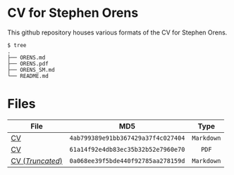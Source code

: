 # CV for Stephen Orens

This github repository houses various formats of the CV for Stephen Orens.

```shell
$ tree
.
├── ORENS.md
├── ORENS.pdf
├── ORENS_SM.md
└── README.md
```

# Files

|    File      |             MD5                  |   Type   |
|--------------|:--------------------------------:|:--------:|
|[CV](ORENS.md)|`4ab799389e91bb367429a37f4c027404`|`Markdown`|
|[CV](ORENS.pdf)|`61a14f92e4db83ec35b32b52e7960e70`|`PDF`|
|[CV (<em>Truncated</em>)](ORENS_SM.md)|`0a068ee39f5bde440f92785aa278159d`|`Markdown`|

